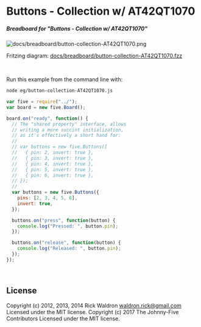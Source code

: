 <!--remove-start-->

# Buttons - Collection w/ AT42QT1070

<!--remove-end-->






##### Breadboard for "Buttons - Collection w/ AT42QT1070"



![docs/breadboard/button-collection-AT42QT1070.png](breadboard/button-collection-AT42QT1070.png)<br>

Fritzing diagram: [docs/breadboard/button-collection-AT42QT1070.fzz](breadboard/button-collection-AT42QT1070.fzz)

&nbsp;




Run this example from the command line with:
```bash
node eg/button-collection-AT42QT1070.js
```


```javascript
var five = require("../");
var board = new five.Board();

board.on("ready", function() {
  // The "shared property" interface, allows
  // writing a more succint initialization,
  // as it's effectively a short hand for:
  //
  // var buttons = new five.Buttons([
  //   { pin: 2, invert: true },
  //   { pin: 3, invert: true },
  //   { pin: 4, invert: true },
  //   { pin: 5, invert: true },
  //   { pin: 6, invert: true },
  // });
  //
  var buttons = new five.Buttons({
    pins: [2, 3, 4, 5, 6],
    invert: true,
  });

  buttons.on("press", function(button) {
    console.log("Pressed: ", button.pin);
  });

  buttons.on("release", function(button) {
    console.log("Released: ", button.pin);
  });
});

```








&nbsp;

<!--remove-start-->

## License
Copyright (c) 2012, 2013, 2014 Rick Waldron <waldron.rick@gmail.com>
Licensed under the MIT license.
Copyright (c) 2017 The Johnny-Five Contributors
Licensed under the MIT license.

<!--remove-end-->
